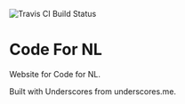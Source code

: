 ![Travis CI Build Status](https://travis-ci.org/Automattic/_s.svg?branch=master)

Code For NL
===

Website for Code for NL.

Built with Underscores from underscores.me.
